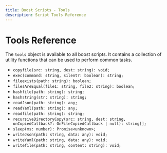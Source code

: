 ```yaml
---
title: Boost Scripts - Tools
description: Script Tools Reference
---
```


# Tools Reference

The `tools` object is available to all boost scripts. It contains a collection of utility functions that can be used to perform common tasks.

-   `copyfile(src: string, dest: string): void;`
-   `exec(command: string, silent?: boolean): string;`
-   `fileexists(path: string): boolean;`
-   `filesAreEqual(file1: string, file2: string): boolean;`
-   `hashfile(path: string): string;`
-   `hashstring(str: string): string;`
-   `readJson(path: string): any;`
-   `readYaml(path: string): any;`
-   `readfile(path: string): string;`
-   `recursiveDirectoryCopy(src: string, dest: string, onCopiedCallback?: OnFileCopiedCallback | null): string[];`
-   `sleep(ms: number): Promise<unknown>;`
-   `writeJson(path: string, data: any): void;`
-   `writeYaml(path: string, data: any): void;`
-   `writefile(path: string, content: string): void;`
